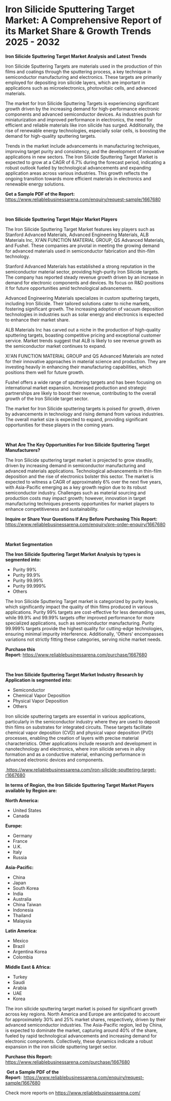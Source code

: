 <p><h1>Iron Silicide Sputtering Target Market: A Comprehensive Report of its Market Share & Growth Trends 2025 - 2032</h1></p><p><strong>Iron Silicide Sputtering Target Market Analysis and Latest Trends</strong></p>
<p><p>Iron Silicide Sputtering Targets are materials used in the production of thin films and coatings through the sputtering process, a key technique in semiconductor manufacturing and electronics. These targets are primarily employed for depositing iron silicide layers, which are important in applications such as microelectronics, photovoltaic cells, and advanced materials.</p><p>The market for Iron Silicide Sputtering Targets is experiencing significant growth driven by the increasing demand for high-performance electronic components and advanced semiconductor devices. As industries push for miniaturization and improved performance in electronics, the need for efficient and reliable materials like iron silicide has surged. Additionally, the rise of renewable energy technologies, especially solar cells, is boosting the demand for high-quality sputtering targets.</p><p>Trends in the market include advancements in manufacturing techniques, improving target purity and consistency, and the development of innovative applications in new sectors. The Iron Silicide Sputtering Target Market is expected to grow at a CAGR of 6.7% during the forecast period, indicating a robust outlook fueled by technological advancements and expanding application areas across various industries. This growth reflects the ongoing transition towards more efficient materials in electronics and renewable energy solutions.</p></p>
<p><strong>Get a Sample PDF of the Report:&nbsp;</strong> <a href="https://www.reliablebusinessarena.com/enquiry/request-sample/1667680?utm_campaign=3041&utm_medium=2&utm_source=Github&utm_content=ia&utm_term=08032025&utm_id=iron-silicide-sputtering-target">https://www.reliablebusinessarena.com/enquiry/request-sample/1667680</a></p>
<p>&nbsp;</p>
<p><strong>Iron Silicide Sputtering Target Major Market Players</strong></p>
<p><p>The Iron Silicide Sputtering Target Market features key players such as Stanford Advanced Materials, Advanced Engineering Materials, ALB Materials Inc, XI'AN FUNCTION MATERIAL GROUP, QS Advanced Materials, and Fushel. These companies are pivotal in meeting the growing demand for advanced materials used in semiconductor fabrication and thin-film technology.</p><p>Stanford Advanced Materials has established a strong reputation in the semiconductor material sector, providing high-purity Iron Silicide targets. The company has reported steady revenue growth driven by an increase in demand for electronic components and devices. Its focus on R&D positions it for future opportunities amid technological advancements.</p><p>Advanced Engineering Materials specializes in custom sputtering targets, including Iron Silicide. Their tailored solutions cater to niche markets, fostering significant growth. The increasing adoption of vacuum deposition technologies in industries such as solar energy and electronics is expected to enhance their market share.</p><p>ALB Materials Inc has carved out a niche in the production of high-quality sputtering targets, boasting competitive pricing and exceptional customer service. Market trends suggest that ALB is likely to see revenue growth as the semiconductor market continues to expand.</p><p>XI'AN FUNCTION MATERIAL GROUP and QS Advanced Materials are noted for their innovative approaches in material science and production. They are investing heavily in enhancing their manufacturing capabilities, which positions them well for future growth.</p><p>Fushel offers a wide range of sputtering targets and has been focusing on international market expansion. Increased production and strategic partnerships are likely to boost their revenue, contributing to the overall growth of the Iron Silicide target sector.</p><p>The market for Iron Silicide sputtering targets is poised for growth, driven by advancements in technology and rising demand from various industries. The overall market size is expected to expand, providing significant opportunities for these players in the coming years.</p></p>
<p>&nbsp;</p>
<p><strong>What Are The Key Opportunities For Iron Silicide Sputtering Target Manufacturers?</strong></p>
<p><p>The Iron Silicide sputtering target market is projected to grow steadily, driven by increasing demand in semiconductor manufacturing and advanced materials applications. Technological advancements in thin-film deposition and the rise of electronics bolster this sector. The market is expected to witness a CAGR of approximately 6% over the next five years, with Asia-Pacific emerging as a key growth region due to its robust semiconductor industry. Challenges such as material sourcing and production costs may impact growth; however, innovation in target manufacturing techniques presents opportunities for market players to enhance competitiveness and sustainability.</p></p>
<p><strong>Inquire or Share Your Questions If Any Before Purchasing This Report:</strong> <a href="https://www.reliablebusinessarena.com/enquiry/pre-order-enquiry/1667680?utm_campaign=3041&utm_medium=2&utm_source=Github&utm_content=ia&utm_term=08032025&utm_id=iron-silicide-sputtering-target">https://www.reliablebusinessarena.com/enquiry/pre-order-enquiry/1667680</a></p>
<p>&nbsp;</p>
<p><strong>Market Segmentation</strong></p>
<p><strong>The Iron Silicide Sputtering Target Market Analysis by types is segmented into:</strong></p>
<p><ul><li>Purity 99%</li><li>Purity 99.9%</li><li>Purity 99.99%</li><li>Purity 99.999%</li><li>Others</li></ul></p>
<p><p>The Iron Silicide Sputtering Target market is categorized by purity levels, which significantly impact the quality of thin films produced in various applications. Purity 99% targets are cost-effective for less demanding uses, while 99.9% and 99.99% targets offer improved performance for more specialized applications, such as semiconductor manufacturing. Purity 99.999% targets provide the highest quality for cutting-edge technologies, ensuring minimal impurity interference. Additionally, 'Others' encompasses variations not strictly fitting these categories, serving niche market needs.</p></p>
<p><strong>Purchase this Report:&nbsp;</strong><a href="https://www.reliablebusinessarena.com/purchase/1667680?utm_campaign=3041&utm_medium=2&utm_source=Github&utm_content=ia&utm_term=08032025&utm_id=iron-silicide-sputtering-target">https://www.reliablebusinessarena.com/purchase/1667680</a></p>
<p>&nbsp;</p>
<p><strong>The Iron Silicide Sputtering Target Market Industry Research by Application is segmented into:</strong></p>
<p><ul><li>Semiconductor</li><li>Chemical Vapor Deposition</li><li>Physical Vapor Deposition</li><li>Others</li></ul></p>
<p><p>Iron silicide sputtering targets are essential in various applications, particularly in the semiconductor industry where they are used to deposit thin films on substrates for integrated circuits. These targets facilitate chemical vapor deposition (CVD) and physical vapor deposition (PVD) processes, enabling the creation of layers with precise material characteristics. Other applications include research and development in nanotechnology and electronics, where iron silicide serves in alloy formation and as a conductive material, enhancing performance in advanced electronic devices and components.</p></p>
<p><a href="https://www.reliablebusinessarena.com/iron-silicide-sputtering-target-r1667680?utm_campaign=3041&utm_medium=2&utm_source=Github&utm_content=ia&utm_term=08032025&utm_id=iron-silicide-sputtering-target">&nbsp;https://www.reliablebusinessarena.com/iron-silicide-sputtering-target-r1667680</a></p>
<p><strong>In terms of Region, the Iron Silicide Sputtering Target Market Players available by Region are:</strong></p>
<p>
    <p> <strong> North America: </strong>
        <ul>
            <li>United States</li>
            <li>Canada</li>
        </ul>
        </p> 
    <p> <strong> Europe: </strong>
        <ul>
            <li>Germany</li>
            <li>France</li>
            <li>U.K.</li>
            <li>Italy</li>
            <li>Russia</li>
        </ul>
        </p> 
    <p> <strong> Asia-Pacific: </strong>
        <ul>
            <li>China</li>
            <li>Japan</li>
            <li>South Korea</li>
            <li>India</li>
            <li>Australia</li>
            <li>China Taiwan</li>
            <li>Indonesia</li>
            <li>Thailand</li>
            <li>Malaysia</li>
        </ul>
        </p> 
    <p> <strong> Latin America: </strong>
        <ul>
            <li>Mexico</li>
            <li>Brazil</li>
            <li>Argentina Korea</li>
            <li>Colombia</li>
        </ul>
        </p> 
    <p> <strong> Middle East & Africa: </strong>
        <ul>
            <li>Turkey</li>
            <li>Saudi</li>
            <li>Arabia</li>
            <li>UAE</li>
            <li>Korea</li>
        </ul>
    </p>
    </p>
<p><p>The iron silicide sputtering target market is poised for significant growth across key regions. North America and Europe are anticipated to account for approximately 30% and 25% market shares, respectively, driven by their advanced semiconductor industries. The Asia-Pacific region, led by China, is expected to dominate the market, capturing around 40% of the share, fueled by rapid technological advancements and increasing demand for electronic components. Collectively, these dynamics indicate a robust expansion in the iron silicide sputtering target sector.</p></p>
<p><strong>Purchase this Report: </strong><a href="https://www.reliablebusinessarena.com/purchase/1667680?utm_campaign=3041&utm_medium=2&utm_source=Github&utm_content=ia&utm_term=08032025&utm_id=iron-silicide-sputtering-target">https://www.reliablebusinessarena.com/purchase/1667680</a></p>
<p>&nbsp;<strong>Get a Sample PDF of the Report:&nbsp;&nbsp;</strong><a href="https://www.reliablebusinessarena.com/enquiry/request-sample/1667680?utm_campaign=3041&utm_medium=2&utm_source=Github&utm_content=ia&utm_term=08032025&utm_id=iron-silicide-sputtering-target">https://www.reliablebusinessarena.com/enquiry/request-sample/1667680</a></p>
<p><strong></strong></p>
<p>Check more reports on <a href="https://www.reliablebusinessarena.com/?utm_campaign=3041&utm_medium=2&utm_source=Github&utm_content=ia&utm_term=08032025&utm_id=iron-silicide-sputtering-target">https://www.reliablebusinessarena.com/</a></p>